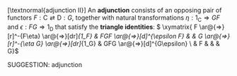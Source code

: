 [\textnormal{adjunction II}] An **adjunction** consists of an opposing pair of functors $F : \mathsf{C} \rightleftarrows \mathsf{D} : G$, together with natural transformations $\eta : 1_\mathsf{C} \Rightarrow GF$ and $\epsilon : FG \Rightarrow 1_\mathsf{D}$ that satisfy the **triangle identities**:
$ \xymatrix{ F \ar@{=>}[r]^-{F\eta} \ar@{=>}[dr]_{1_F} & FGF \ar@{=>}[d]^{\epsilon F}  & & G \ar@{=>}[r]^-{\eta G} \ar@{=>}[dr]_{1_G} & GFG \ar@{=>}[d]^{G\epsilon} \\ & F & & & G}$


SUGGESTION: adjunction